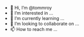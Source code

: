 - 👋 Hi, I’m @tommroy
- 👀 I’m interested in ...
- 🌱 I’m currently learning ...
- 💞️ I’m looking to collaborate on ...
- 📫 How to reach me ...

<!---
tommroy/tommroy is a ✨ special ✨ repository because its `README.md` (this file) appears on your GitHub profile.
You can click the Preview link to take a look at your changes.
--->
